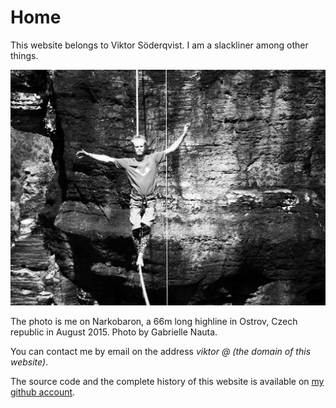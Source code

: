 Home
====

This website belongs to Viktor Söderqvist. I am a slackliner among other things.

![Me on Narkobaron in Ostrov; photo by Gabrielle Nauta](img/narkobaron-me-bw.jpg)

The photo is me on Narkobaron, a 66m long highline in Ostrov, Czech republic in August 2015. Photo by Gabrielle Nauta.

You can contact me by email on the address *viktor @ (the domain of this website)*.

The source code and the complete history of this website is available on [my github account](https://github.com/zuiderkwast/zuiderkwast.se).
